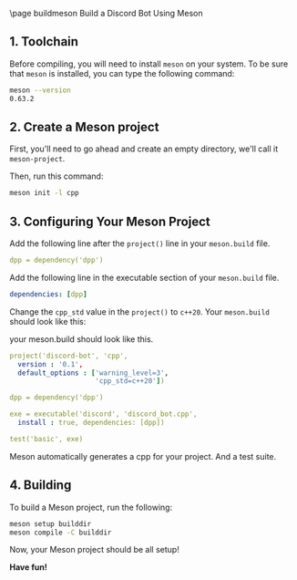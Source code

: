 \page buildmeson Build a Discord Bot Using Meson

## 1. Toolchain

Before compiling, you will need to install `meson` on your system. To be sure that `meson` is installed, you can type the following command:

```bash
meson --version
0.63.2
```

## 2. Create a Meson project

First, you'll need to go ahead and create an empty directory, we'll call it `meson-project`.

Then, run this command:

```bash
meson init -l cpp
```

## 3. Configuring Your Meson Project

Add the following line after the `project()` line in your `meson.build` file.

```yml
dpp = dependency('dpp')
```

Add the following line in the executable section of your `meson.build` file.

```yml
dependencies: [dpp]
```

Change the `cpp_std` value in the `project()` to `c++20`. Your `meson.build` should look like this:

your meson.build should look like this.
~~~~~~~~~~~~~~yml
project('discord-bot', 'cpp',
  version : '0.1',
  default_options : ['warning_level=3',
                     'cpp_std=c++20'])

dpp = dependency('dpp')

exe = executable('discord', 'discord_bot.cpp',
  install : true, dependencies: [dpp])

test('basic', exe)
~~~~~~~~~~~~~~

Meson automatically generates a cpp for your project. And a test suite.

## 4. Building

To build a Meson project, run the following:

```bash
meson setup builddir
meson compile -C builddir
```

Now, your Meson project should be all setup!

**Have fun!**
